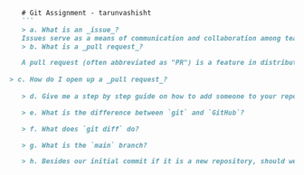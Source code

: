  ```markdown
    # Git Assignment - tarunvashisht
    ```
    > a. What is an _issue_?
    Issues serve as a means of communication and collaboration among team members, allowing them to discuss and organize work items, report bugs, suggest enhancements, or outline tasks to be completed. They often include details such as a title, description, labels for categorization, assignees responsible for addressing the issue, milestones for tracking progress, and comments for discussing the issue further.
    > b. What is a _pull request_?

    A pull request (often abbreviated as "PR") is a feature in distributed version control systems like Git that facilitates collaboration and code review in a team environment, especially in open-source projects and large development teams.
    
> c. How do I open up a _pull request_?
    
    > d. Give me a step by step guide on how to add someone to your repository.

    > e. What is the difference between `git` and `GitHub`?

    > f. What does `git diff` do?

    > g. What is the `main` branch?

    > h. Besides our initial commit if it is a new repository, should we directly push our changes directly into the `main` branch?
    

